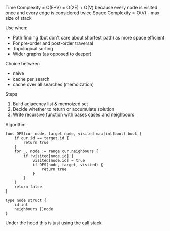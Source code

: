 Time Complexity = O(E+V) = O(2E) + O(V) because every node is visited once and every edge is considered twice
Space Complexity = O(V) - max size of stack

Use when:
* Path finding (but don't care about shortest path) as more space efficient
* For pre-order and post-order traversal
* Topological sorting
* Wider graphs (as opposed to deeper)

Choice between
* naive 
* cache per search
* cache over all searches (memoization)

Steps
1. Build adjacency list & memoized set
2. Decide whether to return or accumulate solution 
3. Write recursive function with bases cases and neighbours

Algorithm
```
func DFS(cur node, target node, visited map[int]bool) bool {
    if cur.id == target.id {
        return true
    }
    for _, node := range cur.neighbours {
        if !visited[node.id] {
            visited[node.id] = true
            if DFS(node, target, visited) {
                return true
            }
        }
    }
    return false
}

type node struct {
    id int
    neighbours []node
}
```

Under the hood this is just using the call stack